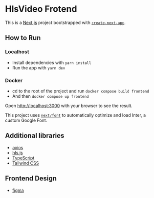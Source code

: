 # HlsVideo Frotend

This is a [Next.js](https://nextjs.org/) project bootstrapped with [`create-next-app`](https://github.com/vercel/next.js/tree/canary/packages/create-next-app).

## How to Run

### Localhost

- Install dependencies with `yarn install`
- Run the app with `yarn dev`

### Docker

- cd to the root of the project and run `docker compose build frontend`
- And then `docker compose up frontend`

Open [http://localhost:3000](http://localhost:3000) with your browser to see the result.

This project uses [`next/font`](https://nextjs.org/docs/basic-features/font-optimization) to automatically optimize and load Inter, a custom Google Font.

## Additional libraries

- [axios](https://axios-http.com/)
- [hls.js](https://github.com/video-dev/hls.js)
- [TypeScript](https://www.typescriptlang.org/)
- [Tailwind CSS](https://tailwindcss.com/)

## Frontend Design

- [figma](https://www.figma.com/file/KnBDgGpW5ZaOzzh4hD6X9t/HlsTest?type=design&node-id=0%3A1&mode=design&t=fMV8wFnDc3rJnpST-1)

